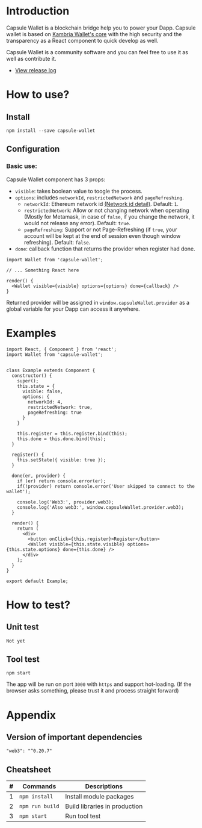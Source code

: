# Introduction

Capsule Wallet is a blockchain bridge help you to power your Dapp. Capsule wallet is based on [Kambria Wallet's core](https://github.com/kambria-platform/kambria-wallet) with the high security and the transparency as a React component to quick develop as well.

Capsule Wallet is a community software and you can feel free to use it as well as contribute it.

* [View release log](./RELEASE.md)

# How to use?

## Install

```
npm install --save capsule-wallet
```

## Configuration

### Basic use:

Capsule Wallet component has 3 props:

* `visible`: takes boolean value to toogle the process.
* `options`: includes `networkId`, `restrictedNetwork` and `pageRefreshing`.
  * `networkId`: <Number> Ethereum network id [(Network id detail)](https://ethereum.stackexchange.com/questions/17051/how-to-select-a-network-id-or-is-there-a-list-of-network-ids). Default: `1`.
  * `restrictedNetwork`: <Boolean> Allow or not changing network when operating (Mostly for Metamask, in case of `false`, if you change the network, it would not release any error). Default: `true`.
  * `pageRefreshing`: <Boolean> Support or not Page-Refreshing (if `true`, your account will be kept at the end of session even though window refreshing). Default: `false`.
* `done`: callback function that returns the provider when register had done.

```
import Wallet from 'capsule-wallet';

// ... Something React here

render() {
  <Wallet visible={visible} options={options} done={callback} />
}
```

Returned provider will be assigned in `window.capsuleWallet.provider` as a global variable for your Dapp can access it anywhere.

# Examples

```
import React, { Component } from 'react';
import Wallet from 'capsule-wallet';


class Example extends Component {
  constructor() {
    super();
    this.state = {
      visible: false,
      options: {
        networkId: 4,
        restrictedNetwork: true,
        pageRefreshing: true
      }
    }

    this.register = this.register.bind(this);
    this.done = this.done.bind(this);
  }

  register() {
    this.setState({ visible: true });
  }

  done(er, provider) {
    if (er) return console.error(er);
    if(!provider) return console.error('User skipped to connect to the wallet');

    console.log('Web3:', provider.web3);
    console.log('Also web3:', window.capsuleWallet.provider.web3);
  }

  render() {
    return (
      <div>
        <button onClick={this.register}>Register</button>
        <Wallet visible={this.state.visible} options={this.state.options} done={this.done} />
      </div>
    );
  }
}

export default Example;
```

# How to test?

## Unit test

```
Not yet
```

## Tool test

```
npm start
```

The app will be run on port `3000` with `https` and support hot-loading. (If the browser asks something, please trust it and process straight forward)

# Appendix

## Version of important dependencies

```
"web3": "^0.20.7"
```

## Cheatsheet

|   #   | Commands        | Descriptions                  |
| :---: | --------------- | ----------------------------- |
|   1   | `npm install`   | Install module packages       |
|   2   | `npm run build` | Build libraries in production |
|   3   | `npm start`     | Run tool test                 |